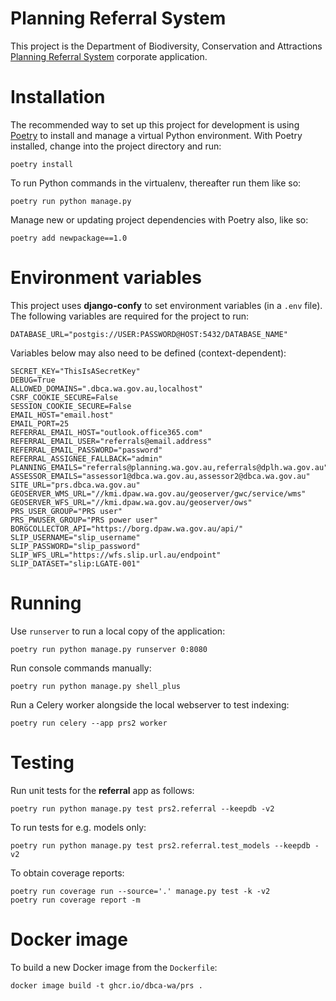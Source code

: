 # Planning Referral System

This project is the Department of Biodiversity, Conservation and Attractions
[Planning Referral System](https://prs.dbca.wa.gov.au/) corporate application.

# Installation

The recommended way to set up this project for development is using
[Poetry](https://python-poetry.org/docs/) to install and manage a virtual Python
environment. With Poetry installed, change into the project directory and run:

    poetry install

To run Python commands in the virtualenv, thereafter run them like so:

    poetry run python manage.py

Manage new or updating project dependencies with Poetry also, like so:

    poetry add newpackage==1.0

# Environment variables

This project uses **django-confy** to set environment variables (in a `.env` file).
The following variables are required for the project to run:

    DATABASE_URL="postgis://USER:PASSWORD@HOST:5432/DATABASE_NAME"

Variables below may also need to be defined (context-dependent):

    SECRET_KEY="ThisIsASecretKey"
    DEBUG=True
    ALLOWED_DOMAINS=".dbca.wa.gov.au,localhost"
    CSRF_COOKIE_SECURE=False
    SESSION_COOKIE_SECURE=False
    EMAIL_HOST="email.host"
    EMAIL_PORT=25
    REFERRAL_EMAIL_HOST="outlook.office365.com"
    REFERRAL_EMAIL_USER="referrals@email.address"
    REFERRAL_EMAIL_PASSWORD="password"
    REFERRAL_ASSIGNEE_FALLBACK="admin"
    PLANNING_EMAILS="referrals@planning.wa.gov.au,referrals@dplh.wa.gov.au"
    ASSESSOR_EMAILS="assessor1@dbca.wa.gov.au,assessor2@dbca.wa.gov.au"
    SITE_URL="prs.dbca.wa.gov.au"
    GEOSERVER_WMS_URL="//kmi.dpaw.wa.gov.au/geoserver/gwc/service/wms"
    GEOSERVER_WFS_URL="//kmi.dpaw.wa.gov.au/geoserver/ows"
    PRS_USER_GROUP="PRS user"
    PRS_PWUSER_GROUP="PRS power user"
    BORGCOLLECTOR_API="https://borg.dpaw.wa.gov.au/api/"
    SLIP_USERNAME="slip_username"
    SLIP_PASSWORD="slip_password"
    SLIP_WFS_URL="https://wfs.slip.url.au/endpoint"
    SLIP_DATASET="slip:LGATE-001"

# Running

Use `runserver` to run a local copy of the application:

    poetry run python manage.py runserver 0:8080

Run console commands manually:

    poetry run python manage.py shell_plus

Run a Celery worker alongside the local webserver to test indexing:

    poetry run celery --app prs2 worker

# Testing

Run unit tests for the **referral** app as follows:

    poetry run python manage.py test prs2.referral --keepdb -v2

To run tests for e.g. models only:

    poetry run python manage.py test prs2.referral.test_models --keepdb -v2

To obtain coverage reports:

    poetry run coverage run --source='.' manage.py test -k -v2
    poetry run coverage report -m

# Docker image

To build a new Docker image from the `Dockerfile`:

    docker image build -t ghcr.io/dbca-wa/prs .
